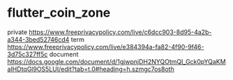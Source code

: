 # flutter_coin_zone


private https://www.freeprivacypolicy.com/live/c6dcc903-8d95-4a2b-a344-3bed52746cd4
term https://www.freeprivacypolicy.com/live/e384394a-fa82-4f90-9f46-3d75c327ff5c
document https://docs.google.com/document/d/1gjwpnjDH2NYQOtmQI_Gck0pYQaKMaIHDtqGl9OS5LUI/edit?tab=t.0#heading=h.szmgc7os8oth